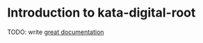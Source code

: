 # Introduction to kata-digital-root

TODO: write [great documentation](http://jacobian.org/writing/what-to-write/)
